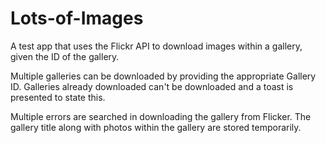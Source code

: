 # Lots-of-Images
A test app that uses the Flickr API to download images within a gallery, given the ID of the gallery.

Multiple galleries can be downloaded by providing the appropriate Gallery ID. Galleries already downloaded can't be downloaded and a toast is presented to state this.

Multiple errors are searched in downloading the gallery from Flicker. The gallery title along with photos within the gallery are stored temporarily.
